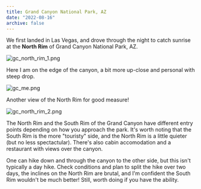 ```yaml
---
title: Grand Canyon National Park, AZ
date: "2022-08-16"
archive: false
---
```


We first landed in Las Vegas, and drove through the night to catch sunrise at the **North Rim** of Grand Canyon National Park, AZ.

![gc_north_rim_1.png](gc_north_rim_1.png)

Here I am on the edge of the canyon, a bit more up-close and personal with steep drop.

![gc_me.png](gc_me.png)

Another view of the North Rim for good measure!

![gc_north_rim_2.png](gc_north_rim_2.png)

The North Rim and the South Rim of the Grand Canyon have different entry points depending on how you approach the park. It's worth noting that the South Rim is the more "touristy" side, and the North Rim is a little quieter (but no less spectactular). There's also cabin accomodation and a restaurant with views over the canyon.

One can hike down and through the canyon to the other side, but this isn't typically a day hike. Check conditions and plan to split the hike over two days, the inclines on the North Rim are brutal, and I'm confident the South Rim wouldn't be much better! Still, worth doing if you have the ability.
